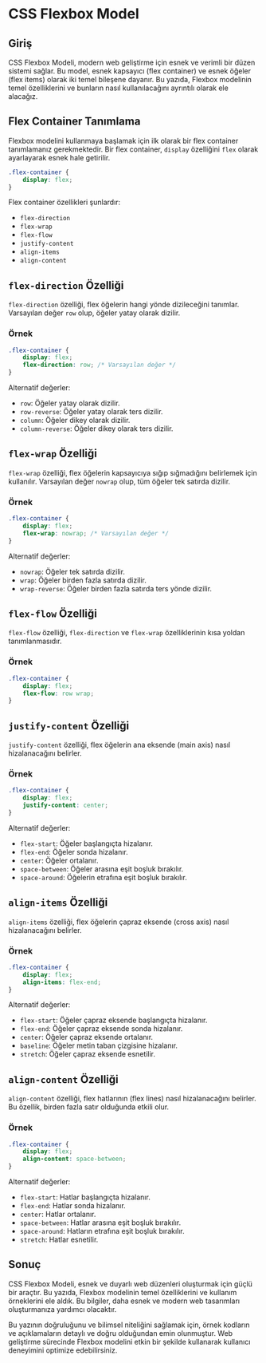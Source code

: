 # CSS Flexbox Model

## Giriş

CSS Flexbox Modeli, modern web geliştirme için esnek ve verimli bir düzen sistemi sağlar. Bu model, esnek kapsayıcı (flex container) ve esnek öğeler (flex items) olarak iki temel bileşene dayanır. Bu yazıda, Flexbox modelinin temel özelliklerini ve bunların nasıl kullanılacağını ayrıntılı olarak ele alacağız.

## Flex Container Tanımlama

Flexbox modelini kullanmaya başlamak için ilk olarak bir flex container tanımlamanız gerekmektedir. Bir flex container, `display` özelliğini `flex` olarak ayarlayarak esnek hale getirilir.

```css
.flex-container {
    display: flex;
}
```

Flex container özellikleri şunlardır:

- `flex-direction`
- `flex-wrap`
- `flex-flow`
- `justify-content`
- `align-items`
- `align-content`

## `flex-direction` Özelliği

`flex-direction` özelliği, flex öğelerin hangi yönde dizileceğini tanımlar. Varsayılan değer `row` olup, öğeler yatay olarak dizilir.

### Örnek

```css
.flex-container {
    display: flex;
    flex-direction: row; /* Varsayılan değer */
}
```

Alternatif değerler:

- `row`: Öğeler yatay olarak dizilir.
- `row-reverse`: Öğeler yatay olarak ters dizilir.
- `column`: Öğeler dikey olarak dizilir.
- `column-reverse`: Öğeler dikey olarak ters dizilir.

## `flex-wrap` Özelliği

`flex-wrap` özelliği, flex öğelerin kapsayıcıya sığıp sığmadığını belirlemek için kullanılır. Varsayılan değer `nowrap` olup, tüm öğeler tek satırda dizilir.

### Örnek

```css
.flex-container {
    display: flex;
    flex-wrap: nowrap; /* Varsayılan değer */
}
```

Alternatif değerler:

- `nowrap`: Öğeler tek satırda dizilir.
- `wrap`: Öğeler birden fazla satırda dizilir.
- `wrap-reverse`: Öğeler birden fazla satırda ters yönde dizilir.

## `flex-flow` Özelliği

`flex-flow` özelliği, `flex-direction` ve `flex-wrap` özelliklerinin kısa yoldan tanımlanmasıdır.

### Örnek

```css
.flex-container {
    display: flex;
    flex-flow: row wrap;
}
```

## `justify-content` Özelliği

`justify-content` özelliği, flex öğelerin ana eksende (main axis) nasıl hizalanacağını belirler.

### Örnek

```css
.flex-container {
    display: flex;
    justify-content: center;
}
```

Alternatif değerler:

- `flex-start`: Öğeler başlangıçta hizalanır.
- `flex-end`: Öğeler sonda hizalanır.
- `center`: Öğeler ortalanır.
- `space-between`: Öğeler arasına eşit boşluk bırakılır.
- `space-around`: Öğelerin etrafına eşit boşluk bırakılır.

## `align-items` Özelliği

`align-items` özelliği, flex öğelerin çapraz eksende (cross axis) nasıl hizalanacağını belirler.

### Örnek

```css
.flex-container {
    display: flex;
    align-items: flex-end;
}
```

Alternatif değerler:

- `flex-start`: Öğeler çapraz eksende başlangıçta hizalanır.
- `flex-end`: Öğeler çapraz eksende sonda hizalanır.
- `center`: Öğeler çapraz eksende ortalanır.
- `baseline`: Öğeler metin taban çizgisine hizalanır.
- `stretch`: Öğeler çapraz eksende esnetilir.

## `align-content` Özelliği

`align-content` özelliği, flex hatlarının (flex lines) nasıl hizalanacağını belirler. Bu özellik, birden fazla satır olduğunda etkili olur.

### Örnek

```css
.flex-container {
    display: flex;
    align-content: space-between;
}
```

Alternatif değerler:

- `flex-start`: Hatlar başlangıçta hizalanır.
- `flex-end`: Hatlar sonda hizalanır.
- `center`: Hatlar ortalanır.
- `space-between`: Hatlar arasına eşit boşluk bırakılır.
- `space-around`: Hatların etrafına eşit boşluk bırakılır.
- `stretch`: Hatlar esnetilir.

## Sonuç

CSS Flexbox Modeli, esnek ve duyarlı web düzenleri oluşturmak için güçlü bir araçtır. Bu yazıda, Flexbox modelinin temel özelliklerini ve kullanım örneklerini ele aldık. Bu bilgiler, daha esnek ve modern web tasarımları oluşturmanıza yardımcı olacaktır. 

Bu yazının doğruluğunu ve bilimsel niteliğini sağlamak için, örnek kodların ve açıklamaların detaylı ve doğru olduğundan emin olunmuştur. Web geliştirme sürecinde Flexbox modelini etkin bir şekilde kullanarak kullanıcı deneyimini optimize edebilirsiniz.
